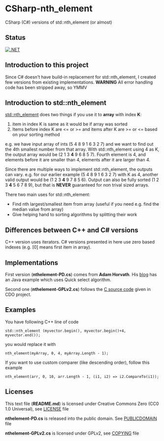 # CSharp-nth_element
CSharp (C#) versions of std::nth_element (or almost)

## Status
[![.NET](https://github.com/mcraiha/CSharp-nth_element/actions/workflows/dotnet-tests.yml/badge.svg)](https://github.com/mcraiha/CSharp-nth_element/actions/workflows/dotnet-tests.yml)

## Introduction to this project
Since C# doesn't have build-in replacement for std::nth_element, I created few versions from existing implementations. **WARNING** All error handling code has been stripped away, so YMMV

## Introduction to std::nth_element
[std::nth_element](http://www.cplusplus.com/reference/algorithm/nth_element/) does two things if you use it to **array** with index **K**:

1. item in index K is same as it would be if array was sorted
2. Items before index K are <= or >= and items after K are >= or <= based on your sorting method

e.g. we have input array of ints (5 4 8 9 1 6 3 2 7) and we want to find out the 4th smallest number from that array. With std::nth_element using 4 as K, the output array would be (2 1 3 **4** 9 6 8 5 7). Fourth element is 4, and elements before it are smaller than 4, elements after it are larger than 4. 

Since there are multiple ways to implement std::nth_element, the outputs can vary. e.g. for our earlier example (5 4 8 9 1 6 3 2 7) with K as 4, another valid output would be (1 2 3 **4** 9 7 8 5 6). Output can also be fully sorted (1 2 3 **4** 5 6 7 8 9), but that is **NEVER** guaranteed for non trival sized arrays.

There two main uses for std::nth_element:
* Find nth largest/smallest item from array (useful if you need e.g. find the median value from array)
* Give helping hand to sorting algorithms by splitting their work

## Differences between C++ and C# versions
C++ version uses iterators. C# versions presented in here use zero based indexes (e.g. [0] means first item in array).

## Implementations
First version (**nthelement-PD.cs**) comes from **Adam Horvath**. His [blog](http://blog.teamleadnet.com/2012/07/quick-select-algorithm-find-kth-element.html) has an Java example which uses Quick select algorithm.

Second one (**nthelement-GPLv2.cs**) follows the [C source code](http://sourcecodebrowser.com/cdo/1.4.0.1~dfsg/nth__element_8c_source.html) given in CDO project.

## Examples
You have following C++ line of code
```
std::nth_element (myvector.begin(), myvector.begin()+4, myvector.end());
```
you would replace it with
```
nth_element(myArray, 0, 4, myArray.Length - 1);
```

If you want to use custom comparer (like descending order), follow this example
```
nth_element(arr, 0, 10, arr.Length - 1, (i1, i2) => i2.CompareTo(i1));
```

## Licenses
This text file (**README.md**) is licensed under Creative Commons Zero (CC0 1.0 Universal), see [LICENSE](https://github.com/mcraiha/CSharp-nth_element/blob/master/LICENSE) file

**nthelement-PD.cs** is released into the public domain. See [PUBLICDOMAIN](https://github.com/mcraiha/CSharp-nth_element/blob/master/PUBLICDOMAIN) file

**nthelement-GPLv2.cs** is licensed under GPLv2, see [COPYING](https://github.com/mcraiha/CSharp-nth_element/blob/master/COPYING) file
